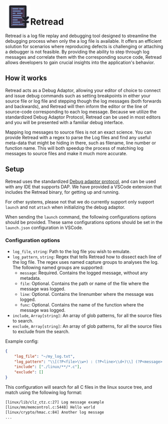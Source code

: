 <img align="left" width="80" height="80" src="https://raw.githubusercontent.com/pileghoff/retread/main/icon.svg">

# Retread

Retread is a log file replay and debugging tool designed to streamline the debugging process when only the  a log file is available. It offers an efficient solution for scenarios where reproducing defects is challenging or attaching a debugger is not feasible. By providing the ability to step through log messages and correlate them with the corresponding source code, Retread allows developers to gain crucial insights into the application's behavior.

## How it works

Retread acts as a Debug Adaptor, allowing your editor of choice to connect and issue debug commands such as setting breakpoints in either your source file or log file and stepping though the log messages (both forwards and backwards), and Retread will then inform the editor or the line of source-code corresponding to each log message. Because we utilize the standardized Debug Adaptor Protocol, Retread can be used in most editors and you will be presented with a familiar debug interface.

Mapping log messages to source files is not an exact science. You can provide Retread with a regex to parse the Log files and find any useful meta-data that might be hiding in there, such as filename, line number or function name. This will both speedup the process of matching log messages to source files and make it much more accurate. 

## Setup

Retread uses the standardized [Debug adaptor protocol](https://microsoft.github.io/debug-adapter-protocol/overview), and can be used with any IDE that supports DAP. We have provided a VSCode extension that includes the Retread binary, for getting up and running.

For other systems, please not that we do currently support only support `launch` and not `attach` when initializing the debug adaptor.

When sending the `launch` command, the following configurations options should be provided. These same configurations options should be set in the `launch.json` configuration in VSCode.

### Configuration options

- `log_file`, `string`: Path to the log file you wish to emulate.
- `log_pattern`, `string`: Regex that tells Retread how to dissect each line of the log file. The regex uses named capture groups to analyses the log. The following named groups are supported:
  - `message`: Required. Contains the logged message, without any metadata.
  - `file`: Optional. Contains the path or name of the file where the message was logged.
  - `line`: Optional. Contains the linenumber where the message was logged.
  - `func`: Optional. Contains the name of the function where the message was logged.
- `include`, `Array[string]`: An array of glob patterns, for all the source files to search.
- `exclude`, `Array[string]`: An array of glob patterns, for all the source files to exclude from the search.

Example config:
```json
{
    "log_file": "~/my_log.txt",
    "log_pattern": "\\[(?P<file>\\w+) : (?P<line>\\d+)\\] (?P<message>.*)$",
    "include": ["./linux/**/*.c"],
    "exclude": []
}
```

This configuration will search for all C files in the linux source tree, and match using the following log format:

```
[linux/lib/clz_ctz.c:27] Log message example
[linux/mm/memcontrol.c:5448] Hello world 
[linux/crypto/hmac.c:84] Another log message
...
```
